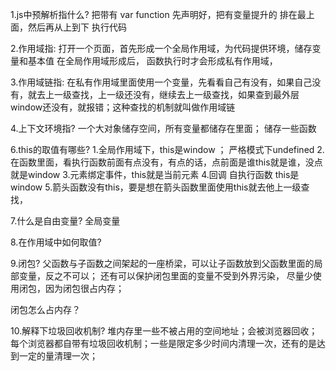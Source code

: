 1.js中预解析指什么?
把带有 var function  先声明好，把有变量提升的 排在最上面，然后再从上到下 执行代码 

2.作用域指:
打开一个页面，首先形成一个全局作用域，为代码提供环境，储存变量和基本值
在全局作用域形成后， 函数执行时才会形成私有作用域，

3.作用域链指:
在私有作用域里面使用一个变量，先看看自己有没有，如果自己没有，就去上一级查找，上一级还没有，继续去上一级查找，如果查到最外层window还没有，就报错；这种查找的机制就叫做作用域链

4.上下文环境指?
一个大对象储存空间，所有变量都储存在里面； 储存一些函数

6.this的取值有哪些?
    1.全局作用域下，this是window ；  严格模式下undefined
    2.在函数里面，看执行函数前面有点没有，有点的话，点前面是谁this就是谁，没点就是window
    3.元素绑定事件，this就是当前元素
    4.回调  自执行函数 this是window
    5.箭头函数没有this，要是想在箭头函数里面使用this就去他上一级查找，

7.什么是自由变量?
全局变量

8.在作用域中如何取值?

9.闭包?
父函数与子函数之间架起的一座桥梁，可以让子函数放到父函数里面的局部变量，反之不可以； 还有可以保护闭包里面的变量不受到外界污染， 尽量少使用闭包，因为闭包很占内存；

  闭包怎么占内存？

10.解释下垃圾回收机制?
堆内存里一些不被占用的空间地址；会被浏览器回收；
每个浏览器都自带有垃圾回收机制；一些是限定多少时间内清理一次，还有的是达到一定的量清理一次；